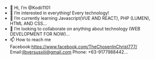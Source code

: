 - 👋 Hi, I’m @Kodii1101
- 👀 I’m interested in everything! Every technology!
- 🌱 I’m currently learning Javascript(VUE AND REACT), PHP (LUMEN), HTML AND CSS...
- 💞️ I’m looking to collaborate on anything about technology (WEB DEVELOPMENT FOR NOW)...
- 📫 How to reach me Facebook:https://www.facebook.com/TheChosenInChrist777/ Email:jlbversusxiii@gmail.com Phone: +63-9177988442...

<!---
Kodii1101/Kodii1101 is a ✨ special ✨ repository because its `README.md` (this file) appears on your GitHub profile.
You can click the Preview link to take a look at your changes.
--->
